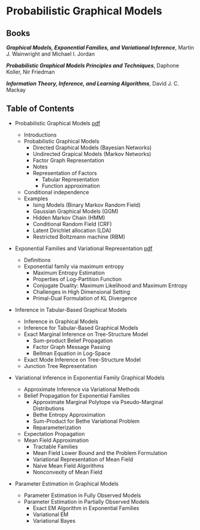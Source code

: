 # Probabilistic Graphical Models

## Books

***Graphical Models, Exponential Families, and Variational Inference***, Martin J. Wainwright and Michael I. Jordan

***Probabilistic Graphical Models Principles and Techniques***, Daphone Koller, Nir Friedman

***Information Theory, Inference, and Learning Algorithms***, David J. C. Mackay

## Table of Contents

- Probabilistic Graphical Models [pdf](./GM_1_prob_graphical_models.pdf)
  - Introductions
  - Probabilistic Graphical Models
    - Directed Graphical Models (Bayesian Networks)
    - Undirected Grapical Models (Markov Networks)
    - Factor Graph Representation
    - Notes
    - Representation of Factors 
      - Tabular Representation 
      - Function approximation
  - Conditional independence
  - Examples
    - Ising Models (Binary Markov Random Field)
    - Gaussian Graphical Models (GGM)
    - Hidden Markov Chain (HMM)
    - Conditional Random Field (CRF)
    - Latent Dirichlet allocation (LDA)
    - Restricted Boltzmann machine (RBM)
 
- Exponential Families and Variational Representation [pdf](./GM_2_exp_fam_inference.pdf)
  - Definitions
  - Exponential family via maximum entropy
    - Maximum Entropy Estimation
    - Properties of Log-Partition Function
    - Conjugate Duality: Maximum Likelihood and Maximum Entropy
    - Challenges in High Dimensional Setting
    - Primal-Dual Formulation of KL Divergence

- Inference in Tabular-Based Graphical Models
  - Inference in Graphical Models
  - Inference for Tabular-Based Graphical Models
  - Exact Marginal Inference on Tree-Structure Model
    - Sum-product Belief Propagation
    - Factor Graph Message Passing
    - Bellman Equation in Log-Space
  - Exact Mode Inference on Tree-Structure Model 
  - Junction Tree Representation

- Variational Inference in Exponential Family Graphical Models
  - Approximate Inference via Variational Methods
  - Belief Propagation for Exponential Families
    - Approximate Marginal Polytope via Pseudo-Marginal Distributions
    - Bethe Entropy Approximation
    - Sum-Product for Bethe Variational Problem
    - Reparameterization
  - Expectation Propagation
  - Mean Field Approximation
    - Tractable Families
    - Mean Field Lower Bound and the Problem Formulation
    - Variational Representation of Mean Field
    - Naive Mean Field Algorithms
    - Nonconvexity of Mean Field

- Parameter Estimation in Graphical Models
  - Parameter Estimation in Fully Observed Models
  - Parameter Estimation in Partially Observed Models
    - Exact EM Algorithm in Exponential Families
    - Variational EM
    - Variational Bayes

